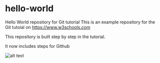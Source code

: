 # hello-world
Hello World repository for Git tutorial
This is an example repository for the Git tutoial on https://www.w3schools.com

This repository is built step by step in the tutorial.

It now includes steps for Github

![alt text]("file:///C://1A%20SEM%202//CRASH%20COURSE//GITHUB//git//Data_analytics_project//tie_desc.png")
